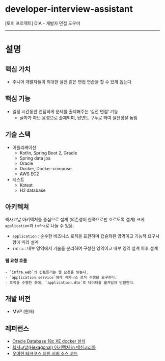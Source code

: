 # developer-interview-assistant
[토이 프로젝트] DIA - 개발자 면접 도우미
___

# 설명

## 핵심 가치

- 주니어 개발자들이 최대한 실전 같은 면접 연습을 할 수 있게 돕는다.

## 핵심 기능
- 일정 시간동안 랜덤하게 문제를 출제해주는 ‘실전 면접’ 기능
  - 글자가 아닌 음성으로 출제되며, 답변도 구두로 하여 실전성을 높임

## 기술 스택

- 어플리케이션
  - Kotlin, Spring Boot 2, Gradle
  - Spring data jpa
  - Oracle
  - Docker, Docker-compose
  - AWS EC2
- 테스트
  - Kotest
  - H2 database
  
## 아키텍쳐

헥사고날 아키텍쳐를 중심으로 설계 (의존성이 한쪽으로만 흐르도록 설계)
크게 `application`과 `infra`로 나눌 수 있음.

- `application` : 순수한 비즈니스 로직을 표현하며 캡슐화된 영역이고 기능적 요구사항에 따라 설계
- `infra` : 내부 영역에서 기술을 분리하여 구성한 영역이고 내부 영역 설계 이후 설계
 
#### 웹 요청 흐름
```
- `infra.web`의 컨트롤러는 웹 요청을 받는다.
- `application.service`에게 비지니스 로직 수행을 요구한다.
- 로직을 수행한 후에, `application.dto`로 데이터를 옮겨담아 반환한다.
```

## 개발 버전
- MVP (현재)

## 레퍼런스
- [Oracle Database 18c XE docker 설치](https://solo5star.tistory.com/17)
- [헥사고날(Hexagonal) 아키텍처 in 메쉬코리아](https://mesh.dev/20210910-dev-notes-007-hexagonal-architecture/)
- [우아한 테크코스 지원 서버 소스 코드](https://github.com/woowacourse/service-apply)
